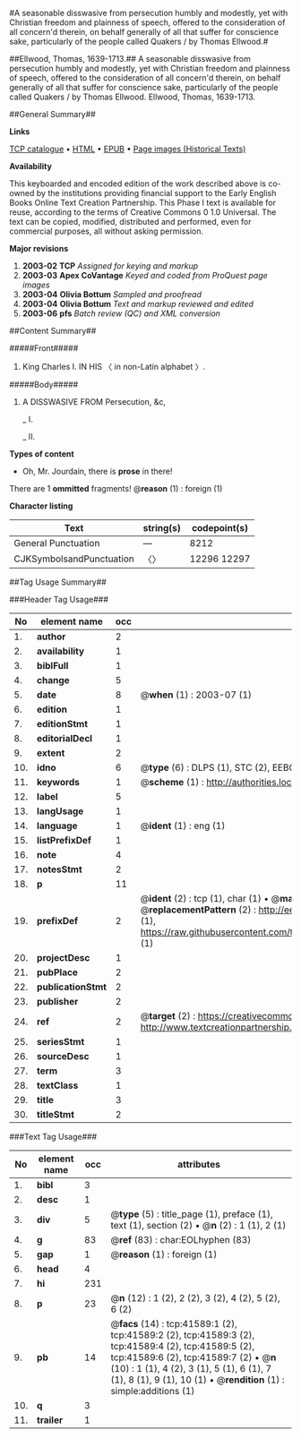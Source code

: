 #A seasonable disswasive from persecution humbly and modestly, yet with Christian freedom and plainness of speech, offered to the consideration of all concern'd therein, on behalf generally of all that suffer for conscience sake, particularly of the people called Quakers / by Thomas Ellwood.#

##Ellwood, Thomas, 1639-1713.##
A seasonable disswasive from persecution humbly and modestly, yet with Christian freedom and plainness of speech, offered to the consideration of all concern'd therein, on behalf generally of all that suffer for conscience sake, particularly of the people called Quakers / by Thomas Ellwood.
Ellwood, Thomas, 1639-1713.

##General Summary##

**Links**

[TCP catalogue](http://www.ota.ox.ac.uk/tcp/)  • 
[HTML](http://tei.it.ox.ac.uk/tcp/Texts-HTML/free/A39/A39308.html)  • 
[EPUB](http://tei.it.ox.ac.uk/tcp/Texts-EPUB/free/A39/A39308.epub) • 
[Page images (Historical Texts)](https://data.historicaltexts.jisc.ac.uk/view?pubId=eebo-08704241e&pageId=eebo-08704241e-41589-1)

**Availability**

This keyboarded and encoded edition of the
	       work described above is co-owned by the institutions
	       providing financial support to the Early English Books
	       Online Text Creation Partnership. This Phase I text is
	       available for reuse, according to the terms of Creative
	       Commons 0 1.0 Universal. The text can be copied,
	       modified, distributed and performed, even for
	       commercial purposes, all without asking permission.

**Major revisions**

1. __2003-02__ __TCP__ *Assigned for keying and markup*
1. __2003-03__ __Apex CoVantage__ *Keyed and coded from ProQuest page images*
1. __2003-04__ __Olivia Bottum__ *Sampled and proofread*
1. __2003-04__ __Olivia Bottum__ *Text and markup reviewed and edited*
1. __2003-06__ __pfs__ *Batch review (QC) and XML conversion*

##Content Summary##

#####Front#####

1. King Charles I. IN HIS 〈 in non-Latin alphabet 〉.

#####Body#####

1. A DISSWASIVE FROM Persecution, &c,

    _ I.

    _ II.

**Types of content**

  * Oh, Mr. Jourdain, there is **prose** in there!

There are 1 **ommitted** fragments! 
 @__reason__ (1) : foreign (1)

**Character listing**


|Text|string(s)|codepoint(s)|
|---|---|---|
|General Punctuation|—|8212|
|CJKSymbolsandPunctuation|〈〉|12296 12297|

##Tag Usage Summary##

###Header Tag Usage###

|No|element name|occ|attributes|
|---|---|---|---|
|1.|__author__|2||
|2.|__availability__|1||
|3.|__biblFull__|1||
|4.|__change__|5||
|5.|__date__|8| @__when__ (1) : 2003-07 (1)|
|6.|__edition__|1||
|7.|__editionStmt__|1||
|8.|__editorialDecl__|1||
|9.|__extent__|2||
|10.|__idno__|6| @__type__ (6) : DLPS (1), STC (2), EEBO-CITATION (1), OCLC (1), VID (1)|
|11.|__keywords__|1| @__scheme__ (1) : http://authorities.loc.gov/ (1)|
|12.|__label__|5||
|13.|__langUsage__|1||
|14.|__language__|1| @__ident__ (1) : eng (1)|
|15.|__listPrefixDef__|1||
|16.|__note__|4||
|17.|__notesStmt__|2||
|18.|__p__|11||
|19.|__prefixDef__|2| @__ident__ (2) : tcp (1), char (1)  •  @__matchPattern__ (2) : ([0-9\-]+):([0-9IVX]+) (1), (.+) (1)  •  @__replacementPattern__ (2) : http://eebo.chadwyck.com/downloadtiff?vid=$1&page=$2 (1), https://raw.githubusercontent.com/textcreationpartnership/Texts/master/tcpchars.xml#$1 (1)|
|20.|__projectDesc__|1||
|21.|__pubPlace__|2||
|22.|__publicationStmt__|2||
|23.|__publisher__|2||
|24.|__ref__|2| @__target__ (2) : https://creativecommons.org/publicdomain/zero/1.0/ (1), http://www.textcreationpartnership.org/docs/. (1)|
|25.|__seriesStmt__|1||
|26.|__sourceDesc__|1||
|27.|__term__|3||
|28.|__textClass__|1||
|29.|__title__|3||
|30.|__titleStmt__|2||


###Text Tag Usage###

|No|element name|occ|attributes|
|---|---|---|---|
|1.|__bibl__|3||
|2.|__desc__|1||
|3.|__div__|5| @__type__ (5) : title_page (1), preface (1), text (1), section (2)  •  @__n__ (2) : 1 (1), 2 (1)|
|4.|__g__|83| @__ref__ (83) : char:EOLhyphen (83)|
|5.|__gap__|1| @__reason__ (1) : foreign (1)|
|6.|__head__|4||
|7.|__hi__|231||
|8.|__p__|23| @__n__ (12) : 1 (2), 2 (2), 3 (2), 4 (2), 5 (2), 6 (2)|
|9.|__pb__|14| @__facs__ (14) : tcp:41589:1 (2), tcp:41589:2 (2), tcp:41589:3 (2), tcp:41589:4 (2), tcp:41589:5 (2), tcp:41589:6 (2), tcp:41589:7 (2)  •  @__n__ (10) : 1 (1), 4 (2), 3 (1), 5 (1), 6 (1), 7 (1), 8 (1), 9 (1), 10 (1)  •  @__rendition__ (1) : simple:additions (1)|
|10.|__q__|3||
|11.|__trailer__|1||
